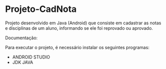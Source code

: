 # Projeto-CadNota
Projeto desenvolvido em Java (Android) que consiste em cadastrar as notas e disciplinas de um aluno, informando se ele foi reprovado ou aprovado.

Documentação:

Para executar o projeto, é necessário instalar os seguintes programas:
 
- ANDROID STUDIO
- JDK JAVA 
